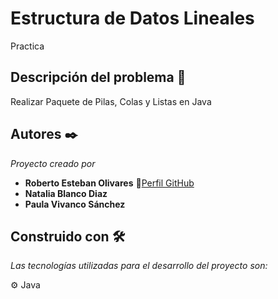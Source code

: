 # Estructura de Datos Lineales
Practica 

## Descripción del problema 🔨

Realizar Paquete de  Pilas, Colas y Listas en Java

## Autores ✒️

_Proyecto creado por_ 
* **Roberto Esteban Olivares** 📢[Perfil GitHub](https://robertoestebanolivares.github.io/RobertoEsteban.github.io/)
* **Natalia Blanco Diaz**
* **Paula Vivanco Sánchez**

## Construido con 🛠️

_Las tecnologías utilizadas para el desarrollo del proyecto son:_

⚙️ Java <br>



